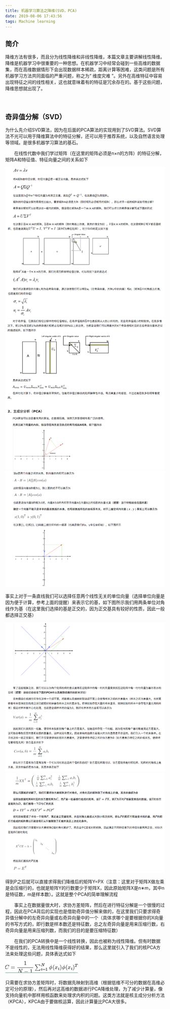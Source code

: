 ```yaml
---
title: 机器学习算法之降维(SVD，PCA)
date: 2019-08-06 17:43:56
tags: Machine learning
---
```


## 简介
降维方法有很多，而且分为线性降维和非线性降维，本篇文章主要讲解线性降维。   
降维是机器学习中很重要的一种思想。在机器学习中经常会碰到一些高维的数据集，而在高维数据情形下会出现数据样本稀疏，距离计算等困难，这类问题是所有机器学习方法共同面临的严重问题，称之为“ 维度灾难 ”。另外在高维特征中容易出现特征之间的线性相关，这也就意味着有的特征是冗余存在的。基于这些问题，降维思想就出现了。

　　
## 奇异值分解（SVD）
为什么先介绍SVD算法，因为在后面的PCA算法的实现用到了SVD算法。SVD算法不光可以用于降维算法中的特征分解，还可以用于推荐系统，以及自然语言处理等领域。是很多机器学习算法的基石。

　　在线性代数中我们学过矩阵（在这里的矩阵必须是n×n的方阵）的特征分解，矩阵A和特征值、特征向量之间的关系如下

![avatar](./images/pca/svd.png)
![avatar](./images/pca/svd2.png)
![avatar](./images/pca/svd3.png)

事实上对于一条直线我们可以选择任意两个线性无关的单位向量（选择单位向量是因为便于计算，参考上面的提醒）来表示它的基，如下图所示我们用两条单位对角线作为基（在这里我们选择的基是正交的，因为正交基具有较好的性质，因此一般都选择正交基）

![avatar](./images/pca/svd4.png)
![avatar](./images/pca/svd5.png)

得到P之后就可以直接求得我们降维后的矩阵Y=PX（注意：这里对于矩阵X做左乘是会压缩行的，也就是矩阵Y的行数要少于矩阵X，因此原始矩阵X是n∗m，其中n是特征数，m是样本数）。这就是整个PCA的简单理解流程

　　事实上在数据量很大时，求协方差矩阵，然后在进行特征分解是一个很慢的过程，因此在PCA背后的实现也是借助奇异值分解来做的，在这里我们只要求得奇异值分解中的左奇异向量或右奇异向量中的一个（具体求哪个是要根据你的X向量的书写方式的，即行数是样本数还是特征数，总之左奇异向量是用来压缩行数，右奇异向量是用来压缩列数，而我们的目的是要压缩特征数）

　　在我们的PCA转换中是一个线性转换，因此也被称为线性降维。但有时数据不是线性的，无法用线性降维获得好的结果，那么这里就引入了我们的核PCA方法来处理这些问题，具体表达式如下

![avatar](./images/pca/svd6.png)

只需要在求协方差矩阵时，将数据先映射到高维（根据低维不可分的数据在高维必定可分的原理），然后再对这高维的数据进行PCA降维处理，为了减少计算量，像支持向量机中那样用核函数来处理求内积的问题。这类方法就是核主成分分析方法（KPCA），KPCA由于要做核运算，因此计算量比PCA大很多。